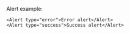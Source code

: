 Alert example:

```tsx
<Alert type="error">Error alert</Alert>
<Alert type="success">Success alert</Alert>
```
